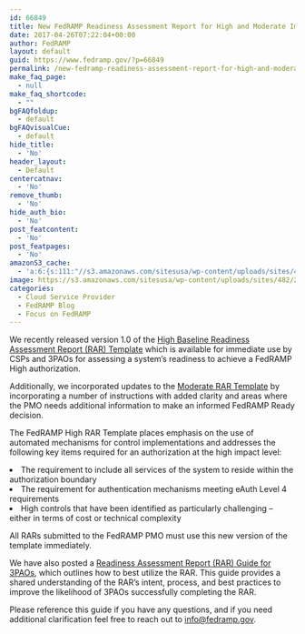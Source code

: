 ```yaml
---
id: 66849
title: New FedRAMP Readiness Assessment Report for High and Moderate Impact Systems
date: 2017-04-26T07:22:04+00:00
author: FedRAMP
layout: default
guid: https://www.fedramp.gov/?p=66849
permalink: /new-fedramp-readiness-assessment-report-for-high-and-moderate-impact-systems/
make_faq_page:
  - null
make_faq_shortcode:
  - ""
bgFAQfoldup:
  - default
bgFAQvisualCue:
  - default
hide_title:
  - 'No'
header_layout:
  - Default
centercatnav:
  - 'No'
remove_thumb:
  - 'No'
hide_auth_bio:
  - 'No'
post_featcontent:
  - 'No'
post_featpages:
  - 'No'
amazonS3_cache:
  - 'a:6:{s:111:"//s3.amazonaws.com/sitesusa/wp-content/uploads/sites/482/2016/06/FedRAMP-RAR_A-guide-for-3PAO_02152017_V4-1.pdf";i:66851;s:78:"//www.fedramp.gov/files/2016/06/FedRAMP-RAR_A-guide-for-3PAO_02152017_V4-1.pdf";i:66851;s:100:"//s3.amazonaws.com/sitesusa/wp-content/uploads/sites/482/2017/04/FedRAMP-High-RAR-Template-v1.0.docx";i:66794;s:67:"//www.fedramp.gov/files/2017/04/FedRAMP-High-RAR-Template-v1.0.docx";i:66794;s:104:"//s3.amazonaws.com/sitesusa/wp-content/uploads/sites/482/2016/04/FedRAMP-Moderate-RAR-Template-v1.2.docx";i:66715;s:71:"//www.fedramp.gov/files/2016/04/FedRAMP-Moderate-RAR-Template-v1.2.docx";i:66715;}'
image: https://s3.amazonaws.com/sitesusa/wp-content/uploads/sites/482/2017/04/RAR-Logo-14.png
categories:
  - Cloud Service Provider
  - FedRAMP Blog
  - Focus on FedRAMP
---
```

We recently released version 1.0 of the [High Baseline Readiness Assessment Report (RAR) Template](https://s3.amazonaws.com/sitesusa/wp-content/uploads/sites/482/2017/04/FedRAMP-High-RAR-Template-v1.0.docx) which is available for immediate use by CSPs and 3PAOs for assessing a system’s readiness to achieve a FedRAMP High authorization.

Additionally, we incorporated updates to the [Moderate RAR Template](https://s3.amazonaws.com/sitesusa/wp-content/uploads/sites/482/2016/04/FedRAMP-Moderate-RAR-Template-v1.2.docx) by incorporating a number of instructions with added clarity and areas where the PMO needs additional information to make an informed FedRAMP Ready decision. 

The FedRAMP High RAR Template places emphasis on the use of automated mechanisms for control implementations and addresses the following key items required for an authorization at the high impact level:

<li style="font-weight: 400">
  The requirement to include all services of the system to reside within the authorization boundary
</li>
<li style="font-weight: 400">
  The requirement for authentication mechanisms meeting eAuth Level 4 requirements
</li>
<li style="font-weight: 400">
  High controls that have been identified as particularly challenging &#8211; either in terms of cost or technical complexity
</li>

All RARs submitted to the FedRAMP PMO must use this new version of the template immediately. 

We have also posted a [Readiness Assessment Report (RAR) Guide for 3PAOs](https://s3.amazonaws.com/sitesusa/wp-content/uploads/sites/482/2016/06/FedRAMP-RAR_A-guide-for-3PAO_02152017_V4-1.pdf), which outlines how to best utilize the RAR. This guide provides a shared understanding of the RAR’s intent, process, and best practices to improve the likelihood of 3PAOs successfully completing the RAR. 

Please reference this guide if you have any questions, and if you need additional clarification feel free to reach out to [info@fedramp.gov](mailto:info@fedramp.gov).